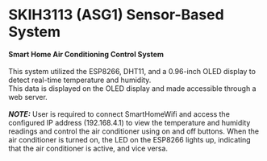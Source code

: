 # SKIH3113 (ASG1) Sensor-Based System
**Smart Home Air Conditioning Control System**
<br><br>This system utilized the ESP8266, DHT11, and a 0.96-inch OLED display to detect real-time temperature and humidity. 
<br>This data is displayed on the OLED display and made accessible through a web server. 
<br><br>**_NOTE:_** User is required to connect SmartHomeWifi and access the configured IP address (192.168.4.1) to view the temperature and humidity readings and control the air conditioner using on and off buttons. When the air conditioner is turned on, the LED on the ESP8266 lights up, indicating that the air conditioner is active, and vice versa.
